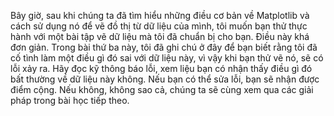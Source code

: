 Bây giờ, sau khi chúng ta đã tìm hiểu những điều cơ bản về Matplotlib và cách sử dụng nó để vẽ đồ thị từ dữ liệu của mình, tôi muốn bạn thử thực hành với một bài tập vẽ dữ liệu mà tôi đã chuẩn bị cho bạn.
Điều này khá đơn giản.
Trong bài thứ ba này, tôi đã ghi chú ở đây để bạn biết rằng tôi đã cố tình làm một điều gì đó sai với dữ liệu này, vì vậy khi bạn thử vẽ nó, sẽ có lỗi xảy ra.
Hãy đọc kỹ thông báo lỗi, xem liệu bạn có nhận thấy điều gì đó bất thường về dữ liệu này không.
Nếu bạn có thể sửa lỗi, bạn sẽ nhận được điểm cộng.
Nếu không, không sao cả, chúng ta sẽ cùng xem qua các giải pháp trong bài học tiếp theo.

